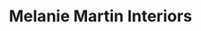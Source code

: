 ---
title: "Melanie Martin Interiors"
url: /orange-beach/melanie-martin-interiors/
shop: Raumausstattung
---